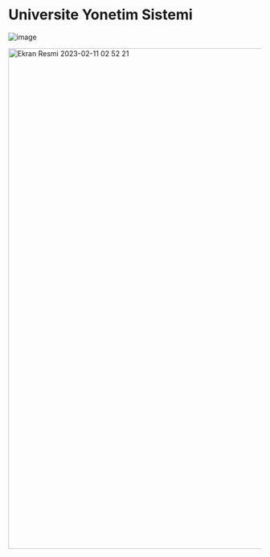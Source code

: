 # Universite Yonetim Sistemi
![image](https://github.com/ceynn00/un-vers-te-yonet-m-s-stem-/issues/1#issue-1580854602)


<img width="998" alt="Ekran Resmi 2023-02-11 02 52 21" src="https://user-images.githubusercontent.com/107367621/218262152-938adaa2-c932-4428-918c-ff227cd9beaf.png">
